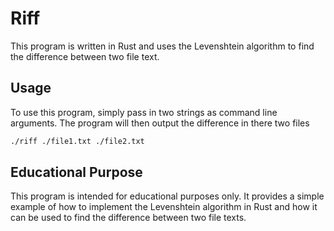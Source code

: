 # Riff

This program is written in Rust and uses the Levenshtein algorithm to find the difference between two file text.

## Usage

To use this program, simply pass in two strings as command line arguments. The program will then output the difference in there two files

``` bash
./riff ./file1.txt ./file2.txt
```

## Educational Purpose

This program is intended for educational purposes only. It provides a simple example of how to implement the Levenshtein algorithm in Rust and how it can be used to find the difference between two file texts.
